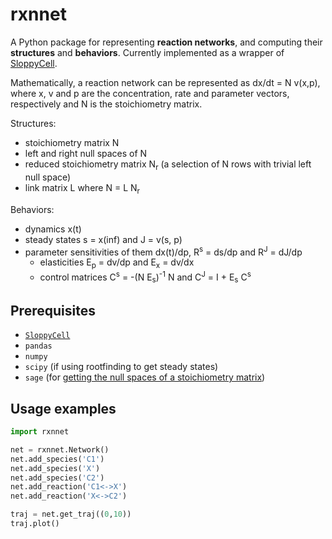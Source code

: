 # rxnnet

A Python package for representing **reaction networks**, and computing their **structures** and **behaviors**. Currently implemented as a wrapper of [SloppyCell](http://sloppycell.sourceforge.net/). 

Mathematically, a reaction network can be represented as dx/dt = N v(x,p), where x, v and p are the concentration, rate and parameter vectors, respectively and N is the stoichiometry matrix.

Structures:
- stoichiometry matrix N
- left and right null spaces of N
- reduced stoichiometry matrix N<sub>r</sub> (a selection of N rows with trivial left null space)
- link matrix L where N = L N<sub>r</sub>

Behaviors:
- dynamics x(t)
- steady states s = x(inf) and J = v(s, p)
- parameter sensitivities of them dx(t)/dp, R<sup>s</sup> = ds/dp and R<sup>J</sup> = dJ/dp 
  - elasticities E<sub>p</sub> = dv/dp and E<sub>x</sub> = dv/dx 
  - control matrices C<sup>s</sup> = -(N E<sub>s</sub>)<sup>-1</sup> N and C<sup>J</sup> = I + E<sub>s</sub> C<sup>s</sup>

<!---
Why a wrapper of SloppyCell: 
    - Coding styles
    - Extra functionalities such as steady states and mca

What rxnnet can do:
     - make networks
     - encode rate laws
     - network structures
     - simulate networks
     - get steady states
     - mca
-->

## Prerequisites
* [`SloppyCell`](http://sloppycell.sourceforge.net/)
* `pandas`
* `numpy`
* `scipy` (if using rootfinding to get steady states)
* `sage` (for [getting the null spaces of a stoichiometry matrix](https://stackoverflow.com/questions/14407579/how-to-get-the-integer-eigenvectors-of-a-numpy-matrix))

## Usage examples

```python
import rxnnet

net = rxnnet.Network()
net.add_species('C1')
net.add_species('X')
net.add_species('C2')
net.add_reaction('C1<->X')
net.add_reaction('X<->C2')

traj = net.get_traj((0,10))
traj.plot()
```
